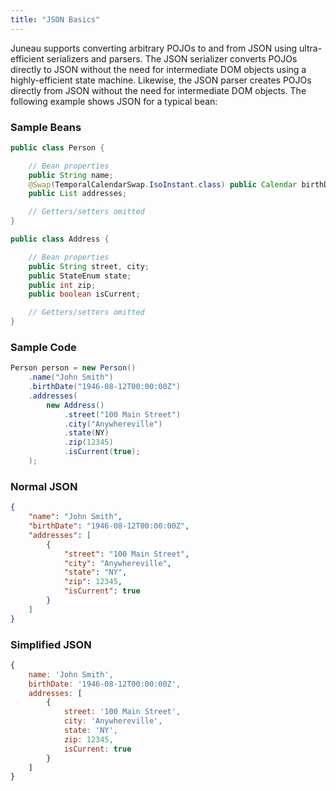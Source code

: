 ```yaml
---
title: "JSON Basics"
---
```


Juneau supports converting arbitrary POJOs to and from JSON using ultra-efficient serializers and parsers.
The JSON serializer converts POJOs directly to JSON without the need for intermediate DOM objects using a highly-efficient state machine.
Likewise, the JSON parser creates POJOs directly from JSON without the need for intermediate DOM objects.
The following example shows JSON for a typical bean:

### Sample Beans

```java
public class Person {

    // Bean properties
    public String name;
    @Swap(TemporalCalendarSwap.IsoInstant.class) public Calendar birthDate;
    public List addresses;

    // Getters/setters omitted
}

public class Address {

    // Bean properties
    public String street, city;
    public StateEnum state;
    public int zip;
    public boolean isCurrent;

    // Getters/setters omitted
}
```

### Sample Code

```java
Person person = new Person()
    .name("John Smith")
    .birthDate("1946-08-12T00:00:00Z")
    .addresses(
        new Address()
            .street("100 Main Street")
            .city("Anywhereville")
            .state(NY)
            .zip(12345)
            .isCurrent(true);
    );
```

### Normal JSON

```json
{
    "name": "John Smith",
    "birthDate": "1946-08-12T00:00:00Z",
    "addresses": [
        {
            "street": "100 Main Street",
            "city": "Anywhereville",
            "state": "NY",
            "zip": 12345,
            "isCurrent": true
        }
    ]
}
```

### Simplified JSON

```js
{
    name: 'John Smith',
    birthDate: '1946-08-12T00:00:00Z',
    addresses: [
        {
            street: '100 Main Street',
            city: 'Anywhereville',
            state: 'NY',
            zip: 12345,
            isCurrent: true
        }
    ]
}
```

